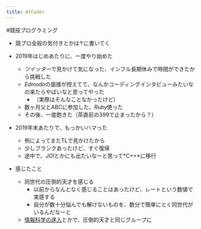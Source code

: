```yaml
---
title: AtCoder
---
```


\#競技プログラミング

* 競プロ全般の気付きとかは↑に書いてく

* 2019年はじめあたりに、一度やり始めた
  
  * *ツイッター*で見かけて気になった、インフル長期休みで時間ができたから挑戦した
  * *Edmodo*の面接が控えてて、なんかコーディングインタビューみたいなの来たらやばいなと思ってやった
    * （実際はそんなことなかったけど）
  * 数ヶ月父とABCに参加した、*Ruby*使った
  * その後、一度飽きた（茶直前の399で止まったから？）
* 2019年末あたりで、もっかいハマった
  
  * 例によってまたTLで見かけたから
  * 少しブランクあったけど、すぐ復帰
  * 途中で、*JOI*とかにも出たいなーと思って*C++*に移行
* 感じたこと
  
  * 同世代の圧倒的天才を感じる
    * 以前からなんとなく感じることはあったけど、レートという数値で実感する
    * 自分が数十分悩んでも解けないものを、数分で簡単にとく同世代がいるんだなーと
  * [情報科学の達人](%E6%83%85%E5%A0%B1%E7%A7%91%E5%AD%A6%E3%81%AE%E9%81%94%E4%BA%BA.md)とかで、圧倒的天才と同じグループに
